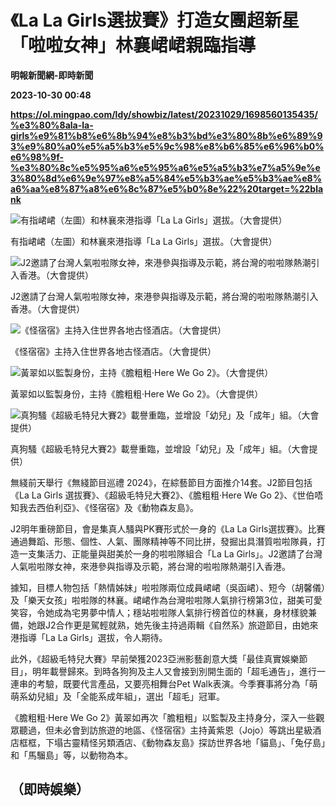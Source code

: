 # 《La La Girls選拔賽》打造女團超新星 「啦啦女神」林襄峮峮親臨指導
**明報新聞網-即時新聞**

**2023-10-30 00:48**

**https://ol.mingpao.com/ldy/showbiz/latest/20231029/1698560135435/%e3%80%8ala-la-girls%e9%81%b8%e6%8b%94%e8%b3%bd%e3%80%8b%e6%89%93%e9%80%a0%e5%a5%b3%e5%9c%98%e8%b6%85%e6%96%b0%e6%98%9f-%e3%80%8c%e5%95%a6%e5%95%a6%e5%a5%b3%e7%a5%9e%e3%80%8d%e6%9e%97%e8%a5%84%e5%b3%ae%e5%b3%ae%e8%a6%aa%e8%87%a8%e6%8c%87%e5%b0%8e%22%20target=%22blank**

![有指峮峮（左圖）和林襄來港指導「La La Girls」選拔。（大會提供）](https://fs.mingpao.com/ldy/20231029/s00009/c47cc859ae8bfa7d9352ff0a243f05ee.jpg)

有指峮峮（左圖）和林襄來港指導「La La Girls」選拔。（大會提供）

![J2邀請了台灣人氣啦啦隊女神，來港參與指導及示範，將台灣的啦啦隊熱潮引入香港。（大會提供）](https://fs.mingpao.com/ldy/20231029/s00009/c49bf20be123531b29a38aca1b91f032.jpg)

J2邀請了台灣人氣啦啦隊女神，來港參與指導及示範，將台灣的啦啦隊熱潮引入香港。（大會提供）

![《怪宿宿》主持入住世界各地古怪酒店。（大會提供）](https://fs.mingpao.com/ldy/20231029/s00009/c4a58792e1f2853e75d190d17701aa2e.jpg)

《怪宿宿》主持入住世界各地古怪酒店。（大會提供）

![黃翠如以監製身份，主持《膽粗粗‧Here We Go 2》。（大會提供）](https://fs.mingpao.com/ldy/20231029/s00009/c4ac95e4ba174cfc911a9858db99c28f.jpg)

黃翠如以監製身份，主持《膽粗粗‧Here We Go 2》。（大會提供）

![真狗騷《超級毛特兒大賽2》載譽重臨，並增設「幼兒」及「成年」組。（大會提供）](https://fs.mingpao.com/ldy/20231029/s00009/c4b3193099104e013ff60d8c4e27f9d4.jpg)

真狗騷《超級毛特兒大賽2》載譽重臨，並增設「幼兒」及「成年」組。（大會提供）

無綫前天舉行《無綫節目巡禮 2024》，在綜藝節目方面推介14套。J2節目包括《La La Girls 選拔賽》、《超級毛特兒大賽2》、《膽粗粗‧Here We Go 2》、《世伯唔知我去西伯利亞》、《怪宿宿》及《動物森友島》。

J2明年重磅節目，會是集真人騷與PK賽形式於一身的《La La Girls選拔賽》。比賽通過舞蹈、形態、個性、人氣、團隊精神等不同比拼，發掘出具潛質啦啦隊員，打造一支集活力、正能量與甜美於一身的啦啦隊組合「La La Girls」。J2邀請了台灣人氣啦啦隊女神，來港參與指導及示範，將台灣的啦啦隊熱潮引入香港。

據知，目標人物包括「熱情姊妹」啦啦隊兩位成員峮峮（吳函峮）、短今（胡馨儀）及「樂天女孩」啦啦隊的林襄。峮峮作為台灣啦啦隊人氣排行榜第3位，甜美可愛笑容，令她成為宅男夢中情人；穩站啦啦隊人氣排行榜首位的林襄，身材樣貌兼備，她跟J2合作更是駕輕就熟，她先後主持過兩輯《自然系》旅遊節目，由她來港指導「La La Girls」選拔，令人期待。

此外，《超級毛特兒大賽》早前榮獲2023亞洲影藝創意大獎「最佳真實娛樂節目」，明年載譽歸來。到時各狗狗及主人又會接到別開生面的「超毛通告」，進行一連串的考驗，既要代言產品，又要亮相舞台Pet Walk表演。今季賽事將分為「萌萌系幼兒組」及「全能系成年組」，選出「超毛」冠軍。

《膽粗粗‧Here We Go 2》黃翠如再次「膽粗粗」以監製及主持身分，深入一些觀眾聽過，但未必會到訪旅遊的地區、《怪宿宿》主持黃紫恩（Jojo）等跳出星級酒店框框，下塌古靈精怪另類酒店、《動物森友島》探訪世界各地「貓島」、「兔仔島」和「馬騮島」等，以動物為本。

（即時娛樂）
------